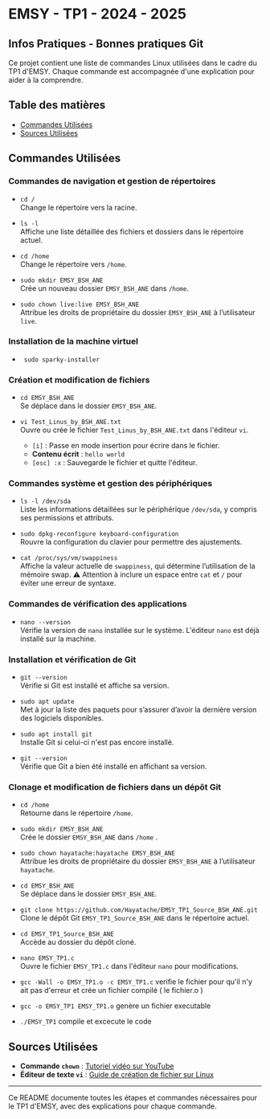 
# EMSY - TP1 - 2024 - 2025
## Infos Pratiques - Bonnes pratiques Git

Ce projet contient une liste de commandes Linux utilisées dans le cadre du TP1 d'EMSY. Chaque commande est accompagnée d'une explication pour aider à la comprendre.

## Table des matières

- [Commandes Utilisées](#commandes-utilisées)
- [Sources Utilisées](#sources-utilisées)

## Commandes Utilisées

### Commandes de navigation et gestion de répertoires

- `cd /`  
  Change le répertoire vers la racine.

- `ls -l`  
  Affiche une liste détaillée des fichiers et dossiers dans le répertoire actuel.

- `cd /home`  
  Change le répertoire vers `/home`.

- `sudo mkdir EMSY_BSH_ANE`  
  Crée un nouveau dossier `EMSY_BSH_ANE` dans `/home`.

- `sudo chown live:live EMSY_BSH_ANE`  
  Attribue les droits de propriétaire du dossier `EMSY_BSH_ANE` à l’utilisateur `live`.

### Installation de la machine virtuel
- ` sudo sparky-installer`

### Création et modification de fichiers

- `cd EMSY_BSH_ANE`  
  Se déplace dans le dossier `EMSY_BSH_ANE`.

- `vi Test_Linus_by_BSH_ANE.txt`  
  Ouvre ou crée le fichier `Test_Linus_by_BSH_ANE.txt` dans l'éditeur `vi`.
  - `[i]` : Passe en mode insertion pour écrire dans le fichier.
  - **Contenu écrit** : `hello world`
  - `[esc] :x` : Sauvegarde le fichier et quitte l'éditeur.

### Commandes système et gestion des périphériques

- `ls -l /dev/sda`  
  Liste les informations détaillées sur le périphérique `/dev/sda`, y compris ses permissions et attributs.

- `sudo dpkg-reconfigure keyboard-configuration`  
  Rouvre la configuration du clavier pour permettre des ajustements.

- `cat /proc/sys/vm/swappiness`  
  Affiche la valeur actuelle de `swappiness`, qui détermine l’utilisation de la mémoire swap. ⚠️ Attention à inclure un espace entre `cat` et `/` pour éviter une erreur de syntaxe.

### Commandes de vérification des applications

- `nano --version`  
  Vérifie la version de `nano` installée sur le système. L'éditeur `nano` est déjà installé sur la machine.

### Installation et vérification de Git

- `git --version`  
  Vérifie si Git est installé et affiche sa version.

- `sudo apt update`  
  Met à jour la liste des paquets pour s’assurer d’avoir la dernière version des logiciels disponibles.

- `sudo apt install git`  
  Installe Git si celui-ci n'est pas encore installé.

- `git --version`  
  Vérifie que Git a bien été installé en affichant sa version.

### Clonage et modification de fichiers dans un dépôt Git

- `cd /home`  
  Retourne dans le répertoire `/home`.

- `sudo mkdir EMSY_BSH_ANE`  
  Crée le dossier `EMSY_BSH_ANE` dans `/home` .

- `sudo chown hayatache:hayatache EMSY_BSH_ANE`  
  Attribue les droits de propriétaire du dossier `EMSY_BSH_ANE` à l’utilisateur `hayatache`.

- `cd EMSY_BSH_ANE`  
  Se déplace dans le dossier `EMSY_BSH_ANE`.

- `git clone https://github.com/Hayatache/EMSY_TP1_Source_BSH_ANE.git`  
  Clone le dépôt Git `EMSY_TP1_Source_BSH_ANE` dans le répertoire actuel.

- `cd EMSY_TP1_Source_BSH_ANE`  
  Accède au dossier du dépôt cloné.

- `nano EMSY_TP1.c`  
  Ouvre le fichier `EMSY_TP1.c` dans l'éditeur `nano` pour modifications.

- `gcc -Wall -o EMSY_TP1.o -c EMSY_TP1.c`
  verifie le fichier pour qu'il n'y ait pas d'erreur et crée un fichier compilé ( le fichier.o )
- `gcc -o EMSY_TP1 EMSY_TP1.o`
  genère un fichier executable
- `./EMSY_TP1`
  compile et excecute le code

## Sources Utilisées

- **Commande `chown`** : [Tutoriel vidéo sur YouTube](https://youtu.be/T5L6SZE_cpE?si=AUSUnvYp-ShRd3Mh)
- **Éditeur de texte `vi`** : [Guide de création de fichier sur Linux](https://www.malekal.com/comment-creer-un-fichier-sur-linux-terminal-ligne-de-commandes/#Comment_creer_un_fichier_avec_un_editeur_de_texte)

---

Ce README documente toutes les étapes et commandes nécessaires pour le TP1 d'EMSY, avec des explications pour chaque commande.
